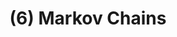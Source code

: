 ---
layout: posts
title:  "(6) Markov Chains"
categories: prob
author_profile: false
use_math: true
sidebar:
    nav: "docs"
---
